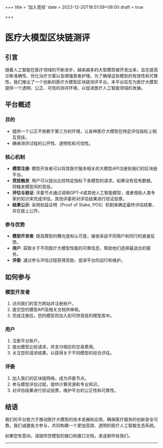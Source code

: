 +++
title = '加入竞技'
date = 2023-12-20T18:51:59+08:00
draft = true

+++

# 医疗大模型区块链测评

## 引言

随着人工智能在医疗领域的不断进步，越来越多的大型模型被开发出来，旨在提高诊断准确性、优化治疗方案以及增强患者护理。为了确保这些模型的有效性和可靠性，我们推出了一个创新的医疗大模型区块链测评平台。本平台旨在为医疗大模型提供一个透明、公正、可信的测评环境，以促进医疗人工智能领域的发展。

## 平台概述

### 目的

- 提供一个公正不依赖于第三方的环境，让各种医疗大模型在特定评估指标上相互竞技。
- 确保测评过程的公开性、透明性和可信性。

### 核心机制

- **模型注册**: 模型开发者可以将其医疗服务相关的大模型API注册到我们的区块链平台。
- **竞技触发**: 用户可以提出比较特定指标下各模型的请求。如果没有现有数据，将触发模型间的竞技。
- **评估与验证**: 评委节点通过调用GPT-4或其他人工智能模型，或者借助人类专家的知识来完成评估。其他评委将对评估结果进行验证投票。
- **结果公示**: 采用权益证明（Proof of Stake, POS）机制来确定最终评估结果，并在链上公开。

### 参与优势

- **模型开发者**: 提高模型的曝光度和认可度，接收来自不同用户和同行的直接反馈。
- **用户**: 获取关于不同医疗大模型性能的可靠信息，帮助他们选择最适合的服务。
- **评委**: 通过参与评估过程获得奖励，促进平台的运行和维护。

## 如何参与

### 模型开发者

1. 访问我们的官方网站并注册账户。
2. 提交您的模型API及相关文档供审核。
3. 完成注册后，您的模型将加入到可供竞技的模型库中。

### 用户

1. 注册平台账户。
2. 提出模型比较请求，并支付相应的交易费用。
3. 关注您的请求结果，以获得关于不同模型的综合评估。

### 评委

1. 加入我们的区块链网络，成为评委节点。
2. 参与模型评估过程，提供计算资源和专业知识。
3. 对评估结果进行验证投票，维护平台的公正性和可靠性。

## 结语

我们的平台致力于推动医疗大模型的技术发展和应用，确保医疗服务的创新安全可靠。我们诚邀各方参与，共同构建一个更加高效、透明的医疗人工智能生态系统。

如果您有意向，请提供您模型的接口和接口文档，发送邮件给我们。

---
